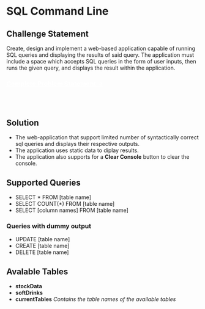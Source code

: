 # SQL Command Line

## Challenge Statement

Create, design and implement a web-based application capable of running SQL queries and displaying the results of said query. The application must include a space which accepts SQL queries in the form of user inputs, then runs the given query, and displays the result within the application.

### <a href="https://atlanhq.notion.site/Task-Atlan-Frontend-Engineer-80ca8e35cc694e31bfd6b415d328269c" style="color: white">Complete Problem Statement &#8594;</a>

<br></br>

## Solution

-   The web-application that support limited number of syntactically correct sql queries and displays their respective outputs.
-   The application uses static data to diplay results.
-   The application also supports for a **Clear Console** button to clear the console.

## Supported Queries

-   SELECT \* FROM [table name]
-   SELECT COUNT(\*) FROM [table name]
-   SELECT [column names] FROM [table name]

### Queries with dummy output

-   UPDATE [table name]
-   CREATE [table name]
-   DELETE [table name]

## Avalable Tables

-  **stockData**
-  **softDrinks**
-  **currentTables** *Contains the table names of the available tables*




